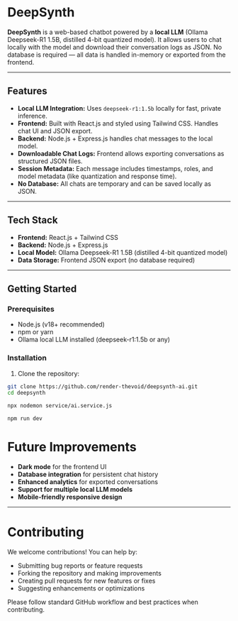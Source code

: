 # DeepSynth

**DeepSynth** is a web-based chatbot powered by a **local LLM** (Ollama Deepseek-R1 1.5B, distilled 4-bit quantized model). It allows users to chat locally with the model and download their conversation logs as JSON. No database is required — all data is handled in-memory or exported from the frontend.

---

## Features

- **Local LLM Integration:** Uses `deepseek-r1:1.5b` locally for fast, private inference.  
- **Frontend:** Built with React.js and styled using Tailwind CSS. Handles chat UI and JSON export.  
- **Backend:** Node.js + Express.js handles chat messages to the local model.  
- **Downloadable Chat Logs:** Frontend allows exporting conversations as structured JSON files.  
- **Session Metadata:** Each message includes timestamps, roles, and model metadata (like quantization and response time).  
- **No Database:** All chats are temporary and can be saved locally as JSON.

---

## Tech Stack

- **Frontend:** React.js + Tailwind CSS  
- **Backend:** Node.js + Express.js  
- **Local Model:** Ollama Deepseek-R1 1.5B (distilled 4-bit quantized model)  
- **Data Storage:** Frontend JSON export (no database required)

---

## Getting Started

### Prerequisites

- Node.js (v18+ recommended)  
- npm or yarn  
- Ollama local LLM installed (deepseek-r1:1.5b or any)

### Installation

1. Clone the repository:

```bash
git clone https://github.com/render-thevoid/deepsynth-ai.git
cd deepsynth

npx nodemon service/ai.service.js

npm run dev

```

# Future Improvements

- **Dark mode** for the frontend UI  
- **Database integration** for persistent chat history  
- **Enhanced analytics** for exported conversations  
- **Support for multiple local LLM models**  
- **Mobile-friendly responsive design**


---

# Contributing

We welcome contributions! You can help by:

- Submitting bug reports or feature requests  
- Forking the repository and making improvements  
- Creating pull requests for new features or fixes  
- Suggesting enhancements or optimizations  

Please follow standard GitHub workflow and best practices when contributing.
